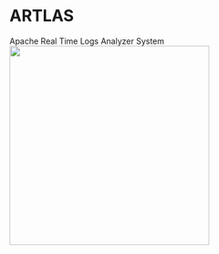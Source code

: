 # ARTLAS
Apache Real Time Logs Analyzer System
<img src="ARTLAS/img/notifications.png" width="350"/>
